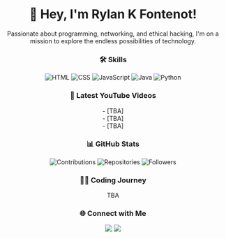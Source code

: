 <!-- Title -->
<h1 align="center">👋 Hey, I'm Rylan K Fontenot!</h1>

<!-- Introduction -->
<p align="center">Passionate about programming, networking, and ethical hacking, I'm on a mission to explore the endless possibilities of technology.</p>

<!-- Skills -->
<h3 align="center">🛠️ Skills</h3>
<p align="center">
  <img src="https://img.shields.io/badge/HTML-Expert-orange" alt="HTML">
  <img src="https://img.shields.io/badge/CSS-Expert-blue" alt="CSS">
  <img src="https://img.shields.io/badge/JavaScript-Intermediate-yellow" alt="JavaScript">
  <img src="https://img.shields.io/badge/Java-Intermediate-red" alt="Java">
  <img src="https://img.shields.io/badge/Python-Intermediate-green" alt="Python">
</p>

<!-- Latest YouTube Videos -->
<h3 align="center">🎥 Latest YouTube Videos</h3>
<p align="center">
  - [TBA]<br>
  - [TBA]<br>
  - [TBA]
</p>

<!-- GitHub Stats -->
<h3 align="center">📊 GitHub Stats</h3>
<p align="center">
  <img src="https://img.shields.io/badge/Contributions-TBA-brightgreen" alt="Contributions">
  <img src="https://img.shields.io/badge/Repositories-TBA-blueviolet" alt="Repositories">
  <img src="https://img.shields.io/badge/Followers-TBA-yellow" alt="Followers">
</p>

<!-- Coding Journey -->
<h3 align="center">👨‍💻 Coding Journey</h3>
<p align="center">TBA</p>

<!-- Connect with Me -->
<h3 align="center">🌐 Connect with Me</h3>
<p align="center">
  <a href="https://www.linkedin.com/in/rylankfontenot/"><img src="https://img.shields.io/badge/LinkedIn-Connect-blue"></a>
  <a href="https://github.com/rylankfontenot"><img src="https://img.shields.io/badge/GitHub-Follow-green"></a>
</p>
